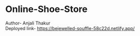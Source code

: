 # Online-Shoe-Store
Author- Anjali Thakur
<br/>
Deployed link- https://bejewelled-souffle-58c22d.netlify.app/
